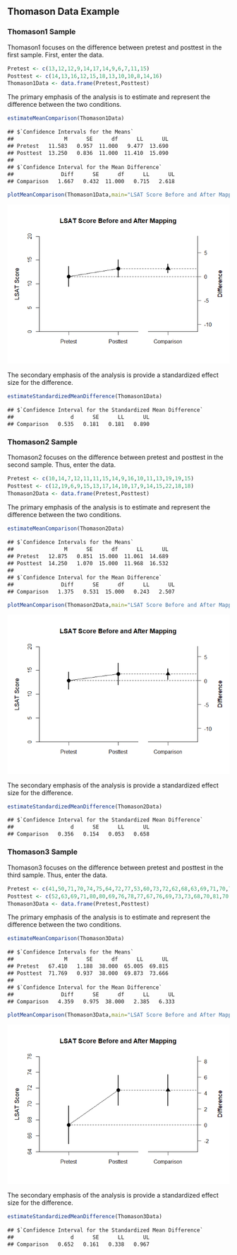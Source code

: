 
## Thomason Data Example

### Thomason1 Sample

Thomason1 focuses on the difference between pretest and posttest in the first sample. First, enter the data.


```r
Pretest <- c(13,12,12,9,14,17,14,9,6,7,11,15)
Posttest <- c(14,13,16,12,15,18,13,10,10,8,14,16)
Thomason1Data <- data.frame(Pretest,Posttest)
```

The primary emphasis of the analysis is to estimate and represent the difference between the two conditions.


```r
estimateMeanComparison(Thomason1Data)
```

```
## $`Confidence Intervals for the Means`
##                M      SE      df      LL      UL
## Pretest   11.583   0.957  11.000   9.477  13.690
## Posttest  13.250   0.836  11.000  11.410  15.090
## 
## $`Confidence Interval for the Mean Difference`
##               Diff      SE      df      LL      UL
## Comparison   1.667   0.432  11.000   0.715   2.618
```

```r
plotMeanComparison(Thomason1Data,main="LSAT Score Before and After Mapping",ylab="LSAT Score",ylim=c(0,20),values=FALSE)
```

![](figures/Thomason1-Comparison-1.png)<!-- -->

The secondary emphasis of the analysis is provide a standardized effect size for the difference.


```r
estimateStandardizedMeanDifference(Thomason1Data)
```

```
## $`Confidence Interval for the Standardized Mean Difference`
##                  d      SE      LL      UL
## Comparison   0.535   0.181   0.181   0.890
```

### Thomason2 Sample

Thomason2 focuses on the difference between pretest and posttest in the second sample. Thus, enter the data.


```r
Pretest <- c(10,14,7,12,11,11,15,14,9,16,10,11,13,19,19,15)
Posttest <- c(12,19,6,9,15,13,17,14,10,17,9,14,15,22,18,18)
Thomason2Data <- data.frame(Pretest,Posttest)
```

The primary emphasis of the analysis is to estimate and represent the difference between the two conditions.


```r
estimateMeanComparison(Thomason2Data)
```

```
## $`Confidence Intervals for the Means`
##                M      SE      df      LL      UL
## Pretest   12.875   0.851  15.000  11.061  14.689
## Posttest  14.250   1.070  15.000  11.968  16.532
## 
## $`Confidence Interval for the Mean Difference`
##               Diff      SE      df      LL      UL
## Comparison   1.375   0.531  15.000   0.243   2.507
```

```r
plotMeanComparison(Thomason2Data,main="LSAT Score Before and After Mapping",ylab="LSAT Score",ylim=c(0,20),values=FALSE)
```

![](figures/Thomason2-Comparison-1.png)<!-- -->

The secondary emphasis of the analysis is provide a standardized effect size for the difference.


```r
estimateStandardizedMeanDifference(Thomason2Data)
```

```
## $`Confidence Interval for the Standardized Mean Difference`
##                  d      SE      LL      UL
## Comparison   0.356   0.154   0.053   0.658
```

### Thomason3 Sample

Thomason3 focuses on the difference between pretest and posttest in the third sample. Thus, enter the data.


```r
Pretest <- c(41,50,71,70,74,75,64,72,77,53,60,73,72,62,68,63,69,71,70,70,75,71,76,64,70,65,75,66,70,70,64,72,63,68,64,61,63,76,71)
Posttest <- c(52,63,69,71,80,80,69,76,78,77,67,76,69,73,73,68,70,81,70,76,77,75,69,77,70,76,65,64,72,71,63,78,71,77,67,66,73,75,75)
Thomason3Data <- data.frame(Pretest,Posttest)
```

The primary emphasis of the analysis is to estimate and represent the difference between the two conditions.


```r
estimateMeanComparison(Thomason3Data)
```

```
## $`Confidence Intervals for the Means`
##                M      SE      df      LL      UL
## Pretest   67.410   1.188  38.000  65.005  69.815
## Posttest  71.769   0.937  38.000  69.873  73.666
## 
## $`Confidence Interval for the Mean Difference`
##               Diff      SE      df      LL      UL
## Comparison   4.359   0.975  38.000   2.385   6.333
```

```r
plotMeanComparison(Thomason3Data,main="LSAT Score Before and After Mapping",ylab="LSAT Score",values=FALSE)
```

![](figures/Thomason3-Comparison-1.png)<!-- -->

The secondary emphasis of the analysis is provide a standardized effect size for the difference.


```r
estimateStandardizedMeanDifference(Thomason3Data)
```

```
## $`Confidence Interval for the Standardized Mean Difference`
##                  d      SE      LL      UL
## Comparison   0.652   0.161   0.338   0.967
```
